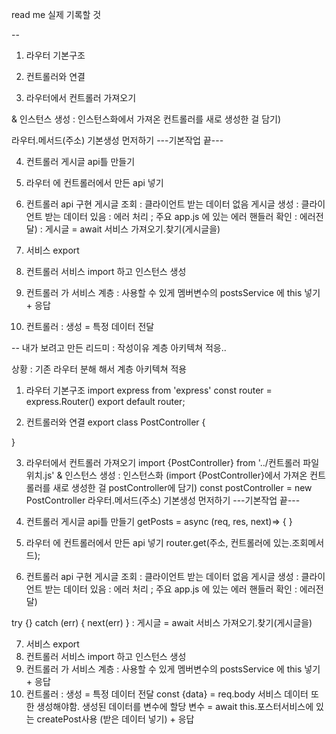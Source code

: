read me
실제 기록할 것





--
1. 라우터 기본구조
2. 컨트롤러와 연결

3. 라우터에서 컨트롤러 가져오기

& 인스턴스 생성 : 인스턴스화에서 가져온 컨트롤러를 새로 생성한 걸 담기)

라우터.메서드(주소) 기본생성 먼저하기
---기본작업 끝---

4. 컨트롤러 게시글 api틀 만들기 

5. 라우터 에 컨트롤러에서 만든 api 넣기

6. 컨트롤러 api 구현
   게시글 조회 : 클라이언트 받는 데이터 없음
   게시글 생성 : 클라이언트 받는 데이터 있음
: 에러 처리 ; 주요 app.js 에 있는 에러 핸들러 확인 : 에러전달)
: 게시글 = await 서비스 가져오기.찾기(게시글을)

7. 서비스 export 
8. 컨트롤러 서비스 import 하고 인스턴스 생성
9. 컨트롤러 가 서비스 계층 : 사용할 수 있게 멤버변수의 postsService 에 this 넣기 + 응답
10. 컨트롤러 : 생성 = 특정 데이터 전달

--
내가 보려고 만든 리드미 
: 작성이유 계층 아키텍쳐 적응..

상황 : 기존 라우터 분해 해서 계층 아키텍쳐 적용

1. 라우터 기본구조
import express from 'express'
const router = express.Router()
export default router;

2. 컨트롤러와 연결
export class PostController {

}

3. 라우터에서 컨트롤러 가져오기
import {PostController} from '../컨트롤러 파일위치.js'
& 인스턴스 생성 : 인스턴스화 (import {PostController}에서 가져온
컨트롤러를 새로 생성한 걸 postController에 담기)
const postController = new PostController
라우터.메서드(주소) 기본생성 먼저하기
---기본작업 끝---

4. 컨트롤러 게시글 api틀 만들기 
getPosts = async (req, res, next)=> { }
5. 라우터 에 컨트롤러에서 만든 api 넣기
router.get(주소, 컨트롤러에 있는.조회메서드);

6. 컨트롤러 api 구현
   게시글 조회 : 클라이언트 받는 데이터 없음
   게시글 생성 : 클라이언트 받는 데이터 있음
: 에러 처리 ; 주요 app.js 에 있는 에러 핸들러 확인 : 에러전달)

try {} catch (err) {
next(err)
}
: 게시글 = await 서비스 가져오기.찾기(게시글을)

7. 서비스 export 
8. 컨트롤러 서비스 import 하고 인스턴스 생성
9. 컨트롤러 가 서비스 계층 : 사용할 수 있게 멤버변수의 postsService 에 this 넣기 + 응답
10. 컨트롤러 : 생성 = 특정 데이터 전달
    const {data} = req.body
    서비스 데이터 또한 생성해야함. 생성된 데이터를 변수에 할당
    변수 = await this.포스터서비스에 있는 createPost사용 (받은 데이터 넣기) + 응답



